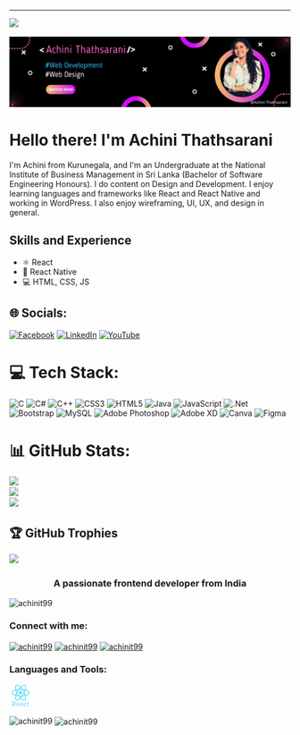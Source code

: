 ---
[![](https://visitcount.itsvg.in/api?id=Achinit99&icon=0&color=0)](https://visitcount.itsvg.in)

![Design and Development](https://github.com/Achinit99/Achinit99/blob/main/%23Web%20Development.png)

# Hello there! I'm Achini Thathsarani

I'm Achini from Kurunegala, and I'm an Undergraduate at the National Institute of Business Management in Sri Lanka (Bachelor of Software Engineering Honours). I do content on Design and Development. I enjoy learning languages and frameworks like React and React Native and working in WordPress. I also enjoy wireframing, UI, UX, and design in general.

## Skills and Experience
* ⚛️ React
* 📱  React Native
* 💻 HTML, CSS, JS 


## 🌐 Socials:
[![Facebook](https://img.shields.io/badge/Facebook-%231877F2.svg?logo=Facebook&logoColor=white)](https://facebook.com/Achinit99) [![LinkedIn](https://img.shields.io/badge/LinkedIn-%230077B5.svg?logo=linkedin&logoColor=white)](https://linkedin.com/in/Achinit99) [![YouTube](https://img.shields.io/badge/YouTube-%23FF0000.svg?logo=YouTube&logoColor=white)](https://youtube.com/c/Achinit99) 

# 💻 Tech Stack:
![C](https://img.shields.io/badge/c-%2300599C.svg?style=for-the-badge&logo=c&logoColor=white) ![C#](https://img.shields.io/badge/c%23-%23239120.svg?style=for-the-badge&logo=c-sharp&logoColor=white) ![C++](https://img.shields.io/badge/c++-%2300599C.svg?style=for-the-badge&logo=c%2B%2B&logoColor=white) ![CSS3](https://img.shields.io/badge/css3-%231572B6.svg?style=for-the-badge&logo=css3&logoColor=white) ![HTML5](https://img.shields.io/badge/html5-%23E34F26.svg?style=for-the-badge&logo=html5&logoColor=white) ![Java](https://img.shields.io/badge/java-%23ED8B00.svg?style=for-the-badge&logo=java&logoColor=white) ![JavaScript](https://img.shields.io/badge/javascript-%23323330.svg?style=for-the-badge&logo=javascript&logoColor=%23F7DF1E) ![.Net](https://img.shields.io/badge/.NET-5C2D91?style=for-the-badge&logo=.net&logoColor=white) ![Bootstrap](https://img.shields.io/badge/bootstrap-%23563D7C.svg?style=for-the-badge&logo=bootstrap&logoColor=white) ![MySQL](https://img.shields.io/badge/mysql-%2300f.svg?style=for-the-badge&logo=mysql&logoColor=white) ![Adobe Photoshop](https://img.shields.io/badge/adobephotoshop-%2331A8FF.svg?style=for-the-badge&logo=adobephotoshop&logoColor=white) ![Adobe XD](https://img.shields.io/badge/Adobe%20XD-470137?style=for-the-badge&logo=Adobe%20XD&logoColor=#FF61F6) ![Canva](https://img.shields.io/badge/Canva-%2300C4CC.svg?style=for-the-badge&logo=Canva&logoColor=white) 	![Figma](https://img.shields.io/badge/figma-%23F24E1E.svg?style=for-the-badge&logo=figma&logoColor=white)
# 📊 GitHub Stats:
![](https://github-readme-stats.vercel.app/api?username=Achinit99&theme=dark&hide_border=true&include_all_commits=false&count_private=false)<br/>
![](https://github-readme-streak-stats.herokuapp.com/?user=Achinit99&theme=dark&hide_border=true)<br/>
![](https://github-readme-stats.vercel.app/api/top-langs/?username=Achinit99&theme=dark&hide_border=true&include_all_commits=false&count_private=false&layout=compact)

## 🏆 GitHub Trophies
![](https://github-profile-trophy.vercel.app/?username=Achinit99&theme=radical&no-frame=false&no-bg=true&margin-w=4)

<h3 align="center">A passionate frontend developer from India</h3>

<p align="left"> <img src="https://komarev.com/ghpvc/?username=achinit99&label=Profile%20views&color=0e75b6&style=flat" alt="achinit99" /> </p>

<h3 align="left">Connect with me:</h3>
<p align="left">
<a href="https://linkedin.com/in/achinit99" target="blank"><img align="center" src="https://raw.githubusercontent.com/rahuldkjain/github-profile-readme-generator/master/src/images/icons/Social/linked-in-alt.svg" alt="achinit99" height="30" width="40" /></a>
<a href="https://fb.com/achinit99" target="blank"><img align="center" src="https://raw.githubusercontent.com/rahuldkjain/github-profile-readme-generator/master/src/images/icons/Social/facebook.svg" alt="achinit99" height="30" width="40" /></a>
<a href="https://www.youtube.com/c/achinit99" target="blank"><img align="center" src="https://raw.githubusercontent.com/rahuldkjain/github-profile-readme-generator/master/src/images/icons/Social/youtube.svg" alt="achinit99" height="30" width="40" /></a>
</p>

<h3 align="left">Languages and Tools:</h3>
<p align="left"> <a href="https://reactjs.org/" target="_blank" rel="noreferrer"> <img src="https://raw.githubusercontent.com/devicons/devicon/master/icons/react/react-original-wordmark.svg" alt="react" width="40" height="40"/> </a> </p>

<p><img align="left" src="https://github-readme-stats.vercel.app/api/top-langs?username=achinit99&show_icons=true&locale=en&layout=compact" alt="achinit99" /></p>

<p>&nbsp;<img align="center" src="https://github-readme-stats.vercel.app/api?username=achinit99&show_icons=true&locale=en" alt="achinit99" /></p>

